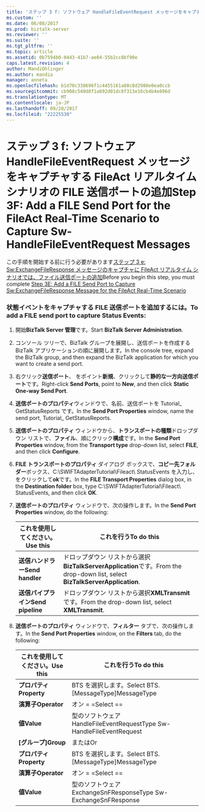 ```yaml
---
title: 'ステップ 3 f: ソフトウェア HandleFileEventRequest メッセージをキャプチャする FileAct リアルタイム シナリオの FILE 送信ポートの追加 |Microsoft ドキュメント'
ms.custom: ''
ms.date: 06/08/2017
ms.prod: biztalk-server
ms.reviewer: ''
ms.suite: ''
ms.tgt_pltfrm: ''
ms.topic: article
ms.assetid: 0b7594b0-0443-41b7-ae04-55b2cc8bf90e
caps.latest.revision: 4
author: MandiOhlinger
ms.author: mandia
manager: anneta
ms.openlocfilehash: b1d70c338696f1c4455161a88c8d2988e0ea0ccb
ms.sourcegitcommit: cb908c540d8f1a692d01dc8f313e16cb4b4e696d
ms.translationtype: MT
ms.contentlocale: ja-JP
ms.lasthandoff: 09/20/2017
ms.locfileid: "22225530"
---
```

# <a name="step-3f-add-a-file-send-port-for-the-fileact-real-time-scenario-to-capture-sw-handlefileeventrequest-messages"></a><span data-ttu-id="86e65-102">ステップ 3 f: ソフトウェア HandleFileEventRequest メッセージをキャプチャする FileAct リアルタイム シナリオの FILE 送信ポートの追加</span><span class="sxs-lookup"><span data-stu-id="86e65-102">Step 3F: Add a FILE Send Port for the FileAct Real-Time Scenario to Capture Sw-HandleFileEventRequest Messages</span></span>
<span data-ttu-id="86e65-103">この手順を開始する前に行う必要があります[ステップ 3 e: Sw:ExchangeFileResponse メッセージのキャプチャに FileAct リアルタイム シナリオでは、ファイル送信ポートの追加](../../adapters-and-accelerators/fileact-interact/step-3e-add-file-send-port-to-get-sw-exchangefileresponse-message-for-fileact.md)</span><span class="sxs-lookup"><span data-stu-id="86e65-103">Before you begin this step, you must complete [Step 3E: Add a FILE Send Port to Capture Sw:ExchangeFileResponse Message for the FileAct Real-Time Scenario](../../adapters-and-accelerators/fileact-interact/step-3e-add-file-send-port-to-get-sw-exchangefileresponse-message-for-fileact.md)</span></span>  
  
### <a name="to-add-a-file-send-port-to-capture-status-events"></a><span data-ttu-id="86e65-104">状態イベントをキャプチャする FILE 送信ポートを追加するには。</span><span class="sxs-lookup"><span data-stu-id="86e65-104">To add a FILE send port to capture Status Events:</span></span>  
  
1.  <span data-ttu-id="86e65-105">開始**BizTalk Server 管理**です。</span><span class="sxs-lookup"><span data-stu-id="86e65-105">Start **BizTalk Server Administration**.</span></span>  
  
2.  <span data-ttu-id="86e65-106">コンソール ツリーで、BizTalk グループを展開し、送信ポートを作成する BizTalk アプリケーションの順に展開します。</span><span class="sxs-lookup"><span data-stu-id="86e65-106">In the console tree, expand the BizTalk group, and then expand the BizTalk application for which you want to create a send port.</span></span>  
  
3.  <span data-ttu-id="86e65-107">右クリック**送信ポート**、 をポイント**新規**、クリックして**静的な一方向送信ポート**です。</span><span class="sxs-lookup"><span data-stu-id="86e65-107">Right-click **Send Ports**, point to **New**, and then click **Static One-way Send Port**.</span></span>  
  
4.  <span data-ttu-id="86e65-108">**送信ポートのプロパティ**ウィンドウで、名前、送信ポートを Tutorial_ GetStatusReports です。</span><span class="sxs-lookup"><span data-stu-id="86e65-108">In the **Send Port Properties** window, name the send port, Tutorial_ GetStatusReports.</span></span>  
  
5.  <span data-ttu-id="86e65-109">**送信ポートのプロパティ** ウィンドウから、**トランスポートの種類**ドロップダウン リストで、**ファイル**、順にクリック**構成**です。</span><span class="sxs-lookup"><span data-stu-id="86e65-109">In the **Send Port Properties** window, from the **Transport type** drop-down list, select **FILE**, and then click **Configure**.</span></span>  
  
6.  <span data-ttu-id="86e65-110">**FILE トランスポートのプロパティ** ダイアログ ボックスで、**コピー先フォルダー**ボックス、C:\SWIFTAdapterTutorial\Fileact\ StatusEvents を入力し、をクリックして**ok**です。</span><span class="sxs-lookup"><span data-stu-id="86e65-110">In the **FILE Transport Properties** dialog box, in the **Destination folder** box, type C:\SWIFTAdapterTutorial\Fileact\ StatusEvents, and then click **OK**.</span></span>  
  
7.  <span data-ttu-id="86e65-111">**送信ポートのプロパティ** ウィンドウで、次の操作します。</span><span class="sxs-lookup"><span data-stu-id="86e65-111">In the **Send Port Properties** window, do the following:</span></span>  
  
    |<span data-ttu-id="86e65-112">**これを使用してください。**</span><span class="sxs-lookup"><span data-stu-id="86e65-112">**Use this**</span></span>|<span data-ttu-id="86e65-113">**これを行う**</span><span class="sxs-lookup"><span data-stu-id="86e65-113">**To do this**</span></span>|  
    |------------------|--------------------|  
    |<span data-ttu-id="86e65-114">**送信ハンドラー**</span><span class="sxs-lookup"><span data-stu-id="86e65-114">**Send handler**</span></span>|<span data-ttu-id="86e65-115">ドロップダウン リストから選択**BizTalkServerApplication**です。</span><span class="sxs-lookup"><span data-stu-id="86e65-115">From the drop-down list, select **BizTalkServerApplication**.</span></span>|  
    |<span data-ttu-id="86e65-116">**送信パイプライン**</span><span class="sxs-lookup"><span data-stu-id="86e65-116">**Send pipeline**</span></span>|<span data-ttu-id="86e65-117">ドロップダウン リストから選択**XMLTransmit**です。</span><span class="sxs-lookup"><span data-stu-id="86e65-117">From the drop-down list, select **XMLTransmit**.</span></span>|  
  
8.  <span data-ttu-id="86e65-118">**送信ポートのプロパティ** ウィンドウで、**フィルター**  タブで、次の操作します。</span><span class="sxs-lookup"><span data-stu-id="86e65-118">In the **Send Port Properties** window, on the **Filters** tab, do the following:</span></span>  
  
    |<span data-ttu-id="86e65-119">**これを使用してください。**</span><span class="sxs-lookup"><span data-stu-id="86e65-119">**Use this**</span></span>|<span data-ttu-id="86e65-120">**これを行う**</span><span class="sxs-lookup"><span data-stu-id="86e65-120">**To do this**</span></span>|  
    |------------------|--------------------|  
    |<span data-ttu-id="86e65-121">**プロパティ**</span><span class="sxs-lookup"><span data-stu-id="86e65-121">**Property**</span></span>|<span data-ttu-id="86e65-122">BTS を選択します。</span><span class="sxs-lookup"><span data-stu-id="86e65-122">Select BTS.</span></span> <span data-ttu-id="86e65-123">[MessageType]</span><span class="sxs-lookup"><span data-stu-id="86e65-123">MessageType</span></span>|  
    |<span data-ttu-id="86e65-124">**演算子**</span><span class="sxs-lookup"><span data-stu-id="86e65-124">**Operator**</span></span>|<span data-ttu-id="86e65-125">オン = =</span><span class="sxs-lookup"><span data-stu-id="86e65-125">Select ==</span></span>|  
    |<span data-ttu-id="86e65-126">**値**</span><span class="sxs-lookup"><span data-stu-id="86e65-126">**Value**</span></span>|<span data-ttu-id="86e65-127">型のソフトウェア HandleFileEventRequest</span><span class="sxs-lookup"><span data-stu-id="86e65-127">Type Sw-HandleFileEventRequest</span></span>|  
    |<span data-ttu-id="86e65-128">**[グループ]**</span><span class="sxs-lookup"><span data-stu-id="86e65-128">**Group**</span></span>|<span data-ttu-id="86e65-129">または</span><span class="sxs-lookup"><span data-stu-id="86e65-129">Or</span></span>|  
    |<span data-ttu-id="86e65-130">**プロパティ**</span><span class="sxs-lookup"><span data-stu-id="86e65-130">**Property**</span></span>|<span data-ttu-id="86e65-131">BTS を選択します。</span><span class="sxs-lookup"><span data-stu-id="86e65-131">Select BTS.</span></span> <span data-ttu-id="86e65-132">[MessageType]</span><span class="sxs-lookup"><span data-stu-id="86e65-132">MessageType</span></span>|  
    |<span data-ttu-id="86e65-133">**演算子**</span><span class="sxs-lookup"><span data-stu-id="86e65-133">**Operator**</span></span>|<span data-ttu-id="86e65-134">オン = =</span><span class="sxs-lookup"><span data-stu-id="86e65-134">Select ==</span></span>|  
    |<span data-ttu-id="86e65-135">**値**</span><span class="sxs-lookup"><span data-stu-id="86e65-135">**Value**</span></span>|<span data-ttu-id="86e65-136">型のソフトウェア ExchangeSnFResponse</span><span class="sxs-lookup"><span data-stu-id="86e65-136">Type Sw-ExchangeSnFResponse</span></span>|